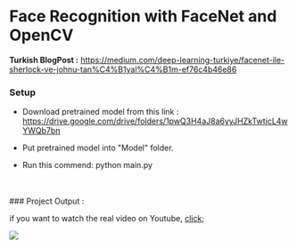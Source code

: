 # Face Recognition with FaceNet and OpenCV


**Turkish BlogPost :** https://medium.com/deep-learning-turkiye/facenet-ile-sherlock-ve-johnu-tan%C4%B1yal%C4%B1m-ef76c4b46e86


### Setup

* Download pretrained model from this link : https://drive.google.com/drive/folders/1pwQ3H4aJ8a6yyJHZkTwtjcL4wYWQb7bn

* Put pretrained model into "Model" folder.

* Run this commend: python main.py


<br>
<br>
### Project Output :

if you want to watch the real video on Youtube, <a href="http://www.youtube.com/watch?v=Wwua8ikpM1s">click</a>;

<img src="./Resources/output_facenet.gif" />
